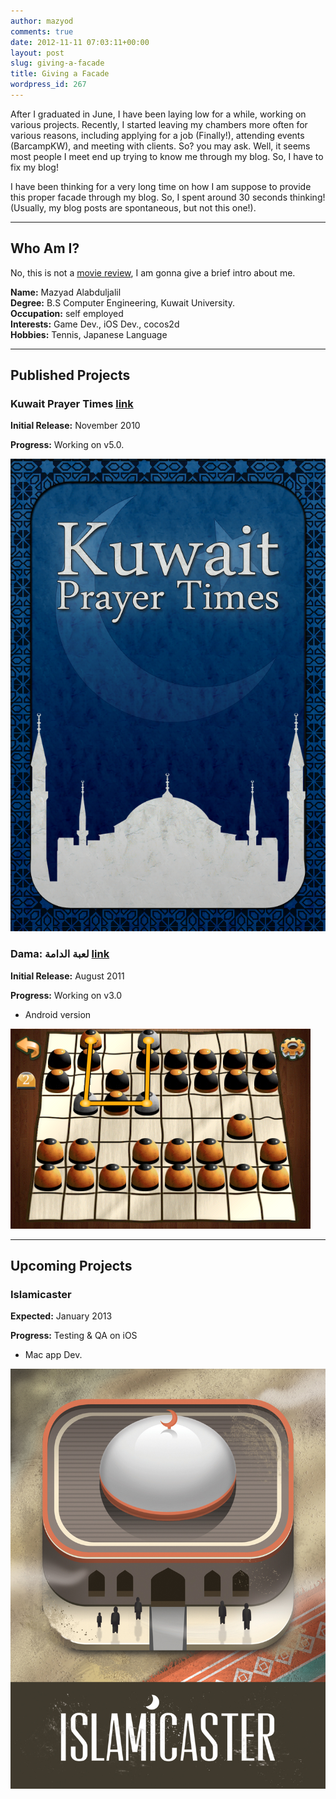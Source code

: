```yaml
---
author: mazyod
comments: true
date: 2012-11-11 07:03:11+00:00
layout: post
slug: giving-a-facade
title: Giving a Facade
wordpress_id: 267
---
```


After I graduated in June, I have been laying low for a while, working on various projects. Recently, I started leaving my chambers more often for various reasons, including applying for a job (Finally!), attending events (BarcampKW), and meeting with clients. So? you may ask. Well, it seems most people I meet end up trying to know me through my blog. So, I have to fix my blog!

I have been thinking for a very long time on how I am suppose to provide this proper facade through my blog. So, I spent around 30 seconds thinking! (Usually, my blog posts are spontaneous, but not this one!).


* * *


## Who Am I?


No, this is not a [movie review](http://www.imdb.com/title/tt0127357/), I am gonna give a brief intro about me.


**Name:** Mazyad Alabduljalil <br />
**Degree:** B.S Computer Engineering, Kuwait University. <br />
**Occupation:** self employed <br />
**Interests:** Game Dev., iOS Dev., cocos2d <br />
**Hobbies:** Tennis, Japanese Language <br />


* * *


## Published Projects


### Kuwait Prayer Times [link](https://itunes.apple.com/kw/app/kuwait-prayer-times/id395107915?mt=8)


**Initial Release:** November 2010

**Progress:** Working on v5.0.


[![image](images/default2x.png)](images/default2x.png)


### Dama: لعبة الدامة [link](https://itunes.apple.com/us/app/id442570707?ls=1&mt=8)

**Initial Release:** August 2011


**Progress:** Working on v3.0


+ Android version


[![image](/images/screenshot-2011-07-02-13-06-56.png)](/images/screenshot-2011-07-02-13-06-56.png)


* * *


## Upcoming Projects


### Islamicaster


**Expected:** January 2013


**Progress:** Testing & QA on iOS


+ Mac app Dev.


[![image](/images/project_facade.jpg)](/images/project_facade.jpg)
